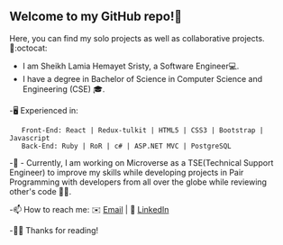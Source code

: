 ## Welcome to my GitHub repo!👋  

Here, you can find my solo projects as well as collaborative projects.📔:octocat:

 - I am Sheikh Lamia Hemayet Sristy, a Software Engineer💻. 
 - I have a degree in Bachelor of Science in Computer Science and Engineering (CSE) 🎓.
 
   
 -🖥️ Experienced in:

       Front-End: React | Redux-tulkit | HTML5 | CSS3 | Bootstrap | Javascript
       Back-End: Ruby | RoR | c# | ASP.NET MVC | PostgreSQL 
      
      
      
       


-🔭 - Currently, I am working on Microverse as a TSE(Technical Support Engineer) to improve my skills while developing projects in Pair Programming with developers from all over the globe while reviewing other's code 🌟🌟.

-📫 How to reach me: ✉️ <a href="mailto:lamiasristy@gmail.com?subject=Hello Lamia!">Email</a>  |  💼 [LinkedIn](https://www.linkedin.com/in/lamia-hemayet-sristy/)
     
-✌🏼 Thanks for reading!   
